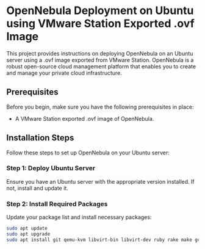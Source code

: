 # OpenNebula Deployment on Ubuntu using VMware Station Exported .ovf Image

This project provides instructions on deploying OpenNebula on an Ubuntu server using a .ovf image exported from VMware Station. OpenNebula is a robust open-source cloud management platform that enables you to create and manage your private cloud infrastructure.

## Prerequisites

Before you begin, make sure you have the following prerequisites in place:

- A VMware Station exported .ovf image of OpenNebula.

## Installation Steps

Follow these steps to set up OpenNebula on your Ubuntu server:

### Step 1: Deploy Ubuntu Server

Ensure you have an Ubuntu server with the appropriate version installed. If not, install and update it.

### Step 2: Install Required Packages

Update your package list and install necessary packages:

```bash
sudo apt update
sudo apt upgrade
sudo apt install git qemu-kvm libvirt-bin libvirt-dev ruby rake make gcc libmysqlclient-dev libxml2 libxml2-dev build-essential libxslt1-dev ruby-dev libsqlite3-dev libcurl4-gnutls-dev default-jdk
